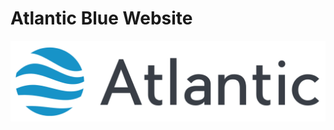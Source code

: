 # Atlantic Blue Website

![](https://github.com/atlantic-blue/website/blob/main/packages/app/assets/banner.png?raw=true)
